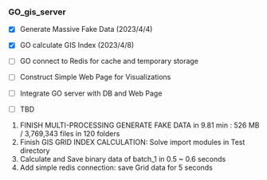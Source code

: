 ### GO_gis_server
    
- [x] Generate Massive Fake Data (2023/4/4)
- [x] GO calculate GIS Index (2023/4/8)
- [ ] GO connect to Redis for cache and temporary storage
- [ ] Construct Simple Web Page for Visualizations
- [ ] Integrate GO server with DB and Web Page
- [ ] TBD

    
1. FINISH MULTI-PROCESSING GENERATE FAKE DATA in 9.81 min : 526 MB / 3,769,343 files in 120 folders    
2. Finish GIS GRID INDEX CALCULATION: Solve import modules in Test directory    
3. Calculate and Save binary data of batch_1 in 0.5 ~ 0.6 seconds    
4. Add simple redis connection: save Grid data for 5 seconds